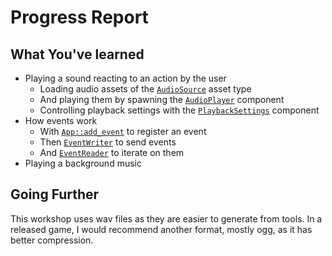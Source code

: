 # Progress Report

## What You've learned

* Playing a sound reacting to an action by the user
    * Loading audio assets of the [`AudioSource`](https://docs.rs/bevy/0.15.0-rc.3/bevy/audio/struct.AudioSource.html) asset type
    * And playing them by spawning the [`AudioPlayer`](https://docs.rs/bevy/0.15.0-rc.3/bevy/audio/struct.AudioPlayer.html) component
    * Controlling playback settings with the [`PlaybackSettings`](https://docs.rs/bevy/0.15.0-rc.3/bevy/audio/struct.PlaybackSettings.html) component
* How events work
    * With [`App::add_event`](https://docs.rs/bevy/0.15.0-rc.3/bevy/app/struct.App.html#method.add_event) to register an event
    * Then [`EventWriter`](https://docs.rs/bevy/0.15.0-rc.3/bevy/ecs/event/struct.EventWriter.html) to send events
    * And [`EventReader`](https://docs.rs/bevy/0.15.0-rc.3/bevy/ecs/event/struct.EventReader.html) to iterate on them
* Playing a background music

## Going Further

This workshop uses wav files as they are easier to generate from tools. In a released game, I would recommend another format, mostly ogg, as it has better compression.
